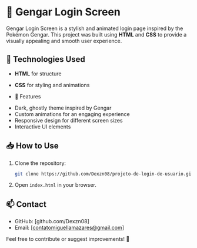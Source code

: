 # 👻 Gengar Login Screen

Gengar Login Screen is a stylish and animated login page inspired by the Pokémon Gengar. This project was built using **HTML** and **CSS** to provide a visually appealing and smooth user experience.

## 🚀 Technologies Used

- **HTML** for structure

- **CSS** for styling and animations



- 🎨 Features

* Dark, ghostly theme inspired by Gengar
* Custom animations for an engaging experience
* Responsive design for different screen sizes
* Interactive UI elements

## 📥 How to Use

1. Clone the repository:
   ```sh
   git clone https://github.com/Dexzn08/projeto-de-login-de-usuario.git
   ```
2. Open `index.html` in your browser.

## 📫 Contact

- GitHub: [github.com/Dexzn08]
- Email: [[contatomiguellamazares@gmail.com](mailto\:contatomiguellamazares@gmail.com)]

Feel free to contribute or suggest improvements! 👻

